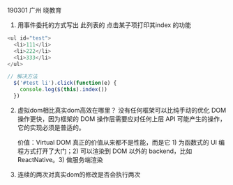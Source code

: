 190301 广州 晓教育
1. 用事件委托的方式写出 此列表的 点击某子项打印其index 的功能
``` javascript
<ul id="test">
  <li>111</li>
  <li>222</li>
  <li>333</li>
</ul>

// 解决方法
  $('#test li').click(function(e) {
    console.log($(this).index())
  })

```

2. 虚拟dom相比真实dom高效在哪里？
   没有任何框架可以比纯手动的优化 DOM 操作更快，因为框架的 DOM 操作层需要应对任何上层 API 可能产生的操作，它的实现必须是普适的。
  
   价值：Virtual DOM 真正的价值从来都不是性能，而是它 1) 为函数式的 UI 编程方式打开了大门；2) 可以渲染到 DOM 以外的 backend，比如 ReactNative。3) 做服务端渲染
3. 连续的两次对真实dom的修改是否会执行两次



